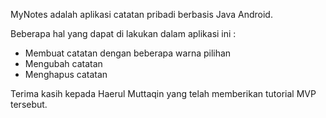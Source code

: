 MyNotes adalah aplikasi catatan pribadi berbasis Java Android.

Beberapa hal yang dapat di lakukan dalam aplikasi ini :

- Membuat catatan dengan beberapa warna pilihan
- Mengubah catatan
- Menghapus catatan

Terima kasih kepada Haerul Muttaqin yang telah memberikan tutorial MVP tersebut.
